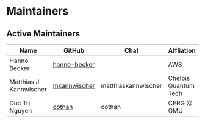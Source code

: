 [//]: # (SPDX-License-Identifier: CC-BY-4.0)

# Maintainers

## Active Maintainers

| Name                    | GitHub                                    | Chat           | Affliation
|-------------------------|-------------------------------------------|----------------|----------------------
| Hanno Becker            | [hanno-becker](https://github.com/hanno-becker) |              | AWS                  |
| Matthias J. Kannwischer | [mkannwischer](https://github.com/mkannwischer) | matthiaskannwischer | Chelpis Quantum Tech |
| Duc Tri Nguyen          | [cothan](https://github.com/cothan)             | cothan              | CERG @ GMU           |
